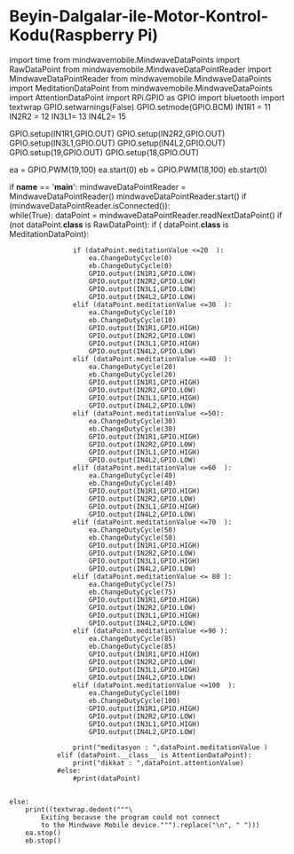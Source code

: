 # Beyin-Dalgalar-ile-Motor-Kontrol-Kodu(Raspberry Pi)
import time
from mindwavemobile.MindwaveDataPoints import RawDataPoint
from mindwavemobile.MindwaveDataPointReader import MindwaveDataPointReader
from mindwavemobile.MindwaveDataPoints import MeditationDataPoint
from mindwavemobile.MindwaveDataPoints import AttentionDataPoint
import RPi.GPIO as GPIO
import bluetooth
import textwrap
GPIO.setwarnings(False)
GPIO.setmode(GPIO.BCM)
IN1R1 = 11
IN2R2 = 12
IN3L1= 13
IN4L2= 15

GPIO.setup(IN1R1,GPIO.OUT)
GPIO.setup(IN2R2,GPIO.OUT)
GPIO.setup(IN3L1,GPIO.OUT)
GPIO.setup(IN4L2,GPIO.OUT)
GPIO.setup(19,GPIO.OUT)
GPIO.setup(18,GPIO.OUT)

ea = GPIO.PWM(19,100)
ea.start(0)
eb = GPIO.PWM(18,100)
eb.start(0)

if __name__ == '__main__':
    mindwaveDataPointReader = MindwaveDataPointReader()
    mindwaveDataPointReader.start()
    if (mindwaveDataPointReader.isConnected()):    
        while(True):
            dataPoint = mindwaveDataPointReader.readNextDataPoint()
            if (not dataPoint.__class__ is RawDataPoint):
                if ( dataPoint.__class__ is MeditationDataPoint):
                    
                    if (dataPoint.meditationValue <=20  ):
                        ea.ChangeDutyCycle(0) 
                        eb.ChangeDutyCycle(0)
                        GPIO.output(IN1R1,GPIO.LOW)
                        GPIO.output(IN2R2,GPIO.LOW)
                        GPIO.output(IN3L1,GPIO.LOW)
                        GPIO.output(IN4L2,GPIO.LOW)
                    elif (dataPoint.meditationValue <=30  ):
                        ea.ChangeDutyCycle(10) 
                        eb.ChangeDutyCycle(10)
                        GPIO.output(IN1R1,GPIO.HIGH)
                        GPIO.output(IN2R2,GPIO.LOW)
                        GPIO.output(IN3L1,GPIO.HIGH)
                        GPIO.output(IN4L2,GPIO.LOW)
                    elif (dataPoint.meditationValue <=40  ):
                        ea.ChangeDutyCycle(20) 
                        eb.ChangeDutyCycle(20)
                        GPIO.output(IN1R1,GPIO.HIGH)
                        GPIO.output(IN2R2,GPIO.LOW)
                        GPIO.output(IN3L1,GPIO.HIGH)
                        GPIO.output(IN4L2,GPIO.LOW)
                    elif (dataPoint.meditationValue <=50):
                        ea.ChangeDutyCycle(30) 
                        eb.ChangeDutyCycle(30)
                        GPIO.output(IN1R1,GPIO.HIGH)
                        GPIO.output(IN2R2,GPIO.LOW)
                        GPIO.output(IN3L1,GPIO.HIGH)
                        GPIO.output(IN4L2,GPIO.LOW)
                    elif (dataPoint.meditationValue <=60  ):
                        ea.ChangeDutyCycle(40) 
                        eb.ChangeDutyCycle(40)
                        GPIO.output(IN1R1,GPIO.HIGH)
                        GPIO.output(IN2R2,GPIO.LOW)
                        GPIO.output(IN3L1,GPIO.HIGH)
                        GPIO.output(IN4L2,GPIO.LOW)
                    elif (dataPoint.meditationValue <=70  ):
                        ea.ChangeDutyCycle(50) 
                        eb.ChangeDutyCycle(50)
                        GPIO.output(IN1R1,GPIO.HIGH)
                        GPIO.output(IN2R2,GPIO.LOW)
                        GPIO.output(IN3L1,GPIO.HIGH)
                        GPIO.output(IN4L2,GPIO.LOW)
                    elif (dataPoint.meditationValue <= 80 ):
                        ea.ChangeDutyCycle(75) 
                        eb.ChangeDutyCycle(75)
                        GPIO.output(IN1R1,GPIO.HIGH)
                        GPIO.output(IN2R2,GPIO.LOW)
                        GPIO.output(IN3L1,GPIO.HIGH)
                        GPIO.output(IN4L2,GPIO.LOW)
                    elif (dataPoint.meditationValue <=90 ):
                        ea.ChangeDutyCycle(85) 
                        eb.ChangeDutyCycle(85)
                        GPIO.output(IN1R1,GPIO.HIGH)
                        GPIO.output(IN2R2,GPIO.LOW)
                        GPIO.output(IN3L1,GPIO.HIGH)
                        GPIO.output(IN4L2,GPIO.LOW)
                    elif (dataPoint.meditationValue <=100  ):
                        ea.ChangeDutyCycle(100) 
                        eb.ChangeDutyCycle(100)
                        GPIO.output(IN1R1,GPIO.HIGH)
                        GPIO.output(IN2R2,GPIO.LOW)
                        GPIO.output(IN3L1,GPIO.HIGH)
                        GPIO.output(IN4L2,GPIO.LOW)
                      
                    print("meditasyon : ",dataPoint.meditationValue )
                elif (dataPoint.__class__ is AttentionDataPoint):
                    print("dikkat : ",dataPoint.attentionValue)
                #else:
                    #print(dataPoint)
        
    
    else:
        print((textwrap.dedent("""\
            Exiting because the program could not connect
            to the Mindwave Mobile device.""").replace("\n", " ")))
        ea.stop() 
        eb.stop()
